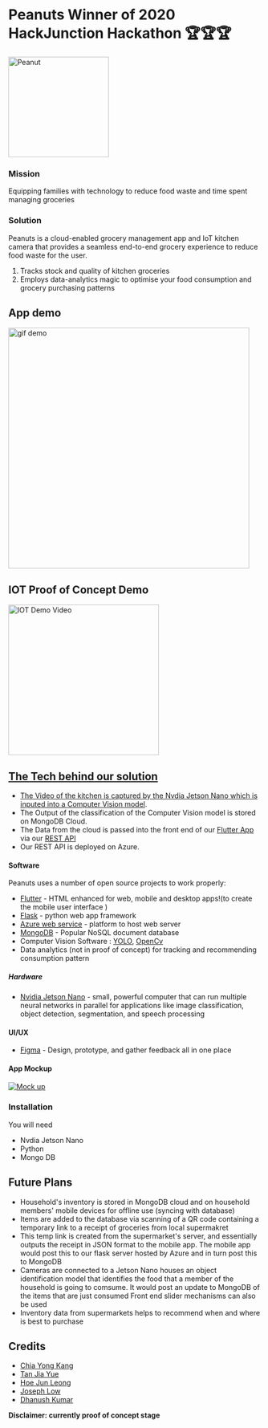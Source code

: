 # Peanuts Winner of 2020 HackJunction Hackathon 🏆🏆🏆

<img src = "./Assets/peanutLogo.png" title = "Peanut" width="200" height="200"/>

### Mission
Equipping families with technology to reduce food waste and time spent managing groceries

### Solution

Peanuts is a cloud-enabled grocery management app and IoT kitchen camera that provides a seamless end-to-end grocery experience to reduce food waste for the user.

  1. Tracks stock and quality of kitchen groceries
  2. Employs data-analytics magic to optimise your food consumption and grocery purchasing patterns


## App demo

<img src = "https://i.imgur.com/pFsr1mv.gif" title = "gif demo" height="480"/>


## IOT Proof of Concept Demo

<a href = "https://youtu.be/5LCXWCDCLPI?t=70" target="_blank"><img src = "https://i.imgur.com/NCkj6A4.png" title = "IOT Demo Video" height="300"/>


## The Tech behind our solution
- The Video of the kitchen is captured by the Nvdia Jetson Nano which is inputed into a [Computer Vision model](https://github.com/ExtremelySunnyYK/iot-kitchen-cv/tree/master/Computer%20Vision).
- The Output of the classification of the Computer Vision model is stored on MongoDB Cloud.
- The Data from the cloud is passed into the front end of our [Flutter App](https://github.com/ExtremelySunnyYK/iot-kitchen-cv/tree/master/Flutter) via our [REST API](https://github.com/ExtremelySunnyYK/iot-kitchen-cv/tree/master/REST%20API)
- Our REST API is deployed on Azure.


#### Software
Peanuts uses a number of open source projects to work properly:

* [Flutter](https://flutter.dev/) - HTML enhanced for web, mobile and desktop apps!(to create the mobile user interface )
* [Flask](https://flask.palletsprojects.com/en/1.1.x/) - python web app framework
* [Azure web service](https://azure.microsoft.com/en-us/services/app-service/web/) - platform to host web server
* [MongoDB](https://www.mongodb.com/) - Popular NoSQL document database
* Computer Vision Software : [YOLO](https://github.com/AlexeyAB/darknet), [OpenCv](https://opencv.org/)
* Data analytics (not in proof of concept) for tracking and recommending consumption pattern



##### Hardware
* [Nvidia Jetson Nano](https://developer.nvidia.com/embedded/jetson-nano-developer-kit) - small, powerful computer that can run multiple neural networks in parallel for applications like image classification, object detection, segmentation, and speech processing

#### UI/UX
* [Figma](https://www.figma.com) - Design, prototype, and gather feedback all in one place


#### App Mockup
[![Mock up](https://prototypr.gumlet.com/wp-content/uploads/2020/03/www_figma_com_logo.png?w=70&dpr=2.6)](https://www.figma.com/file/qZsXa4wuyLhiAXG0lgX1pY/JunctionXAsia?node-id=0%3A1 "Mock up")

### Installation
You will need
* Nvdia Jetson Nano
* Python
* Mongo DB


## Future Plans
- Household's inventory is stored in MongoDB cloud and on household members' mobile devices for offline use (syncing with database)
- Items are added to the database via scanning of a QR code containing a temporary link to a receipt of groceries from local supermakret
- This temp link is created from the supermarket's server, and essentially outputs the receipt in JSON format to the mobile app. The mobile app would post this to our flask server hosted by Azure and in turn post this to MongoDB
- Cameras are connected to a Jetson Nano houses an object identification model that identifies the food that a member of the household is going to comsume. It would post an update to MongoDB of the items that are just consumed Front end slider mechanisms can also be used
- Inventory data from supermarkets helps to recommend when and where is best to purchase

## Credits
- [Chia Yong Kang](https://github.com/ExtremelySunnyYK)
- [Tan Jia Yue](https://github.com/makehahaz)
- [Hoe Jun Leong](https://github.com/hjunleon1999)
- [Joseph Low](https://github.com/jolow99)
- [Dhanush Kumar](https://github.com/Dhanushkmr)

[//]: # (These are reference links used in the body of this note and get stripped out when the markdown processor does its job. There is no need to format nicely because it shouldn't be seen. Thanks SO - http://stackoverflow.com/questions/4823468/store-comments-in-markdown-syntax)


   [dill]: <https://github.com/joemccann/dillinger>
   [git-repo-url]: <https://github.com/joemccann/dillinger.git>
   [john gruber]: <http://daringfireball.net>
   [df1]: <http://daringfireball.net/projects/markdown/>
   [markdown-it]: <https://github.com/markdown-it/markdown-it>
   [Ace Editor]: <http://ace.ajax.org>
   [node.js]: <http://nodejs.org>
   [Twitter Bootstrap]: <http://twitter.github.com/bootstrap/>
   [jQuery]: <http://jquery.com>
   [@tjholowaychuk]: <http://twitter.com/tjholowaychuk>
   [express]: <http://expressjs.com>
   [AngularJS]: <http://angularjs.org>
   [Gulp]: <http://gulpjs.com>

   [PlDb]: <https://github.com/joemccann/dillinger/tree/master/plugins/dropbox/README.md>
   [PlGh]: <https://github.com/joemccann/dillinger/tree/master/plugins/github/README.md>
   [PlGd]: <https://github.com/joemccann/dillinger/tree/master/plugins/googledrive/README.md>
   [PlOd]: <https://github.com/joemccann/dillinger/tree/master/plugins/onedrive/README.md>
   [PlMe]: <https://github.com/joemccann/dillinger/tree/master/plugins/medium/README.md>
   [PlGa]: <https://github.com/RahulHP/dillinger/blob/master/plugins/googleanalytics/README.md>

**Disclaimer: currently proof of concept stage**

  
